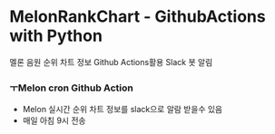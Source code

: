 # MelonRankChart - GithubActions with Python

멜론 음원 순위 차트 정보 Github Actions활용 Slack 봇 알림

### ㅜMelon cron Github Action

- Melon 실시간 순위 차트 정보를 slack으로 알람 받을수 있음
- 매일 아침 9시 전송
